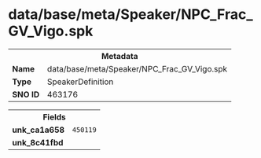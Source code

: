 <h1>data/base/meta/Speaker/NPC_Frac_GV_Vigo.spk</h1><table><tr><th colspan="100%">Metadata</th></tr><tr><td><b>Name</b></td><td>data/base/meta/Speaker/NPC_Frac_GV_Vigo.spk</td></tr><tr><td><b>Type</b></td><td>SpeakerDefinition</td></tr><tr><td><b>SNO ID</b></td><td>463176</td></tr></table>

<table><tr><th colspan="100%">Fields</th></tr><tr><td><b>unk_ca1a658</b></td><td><code>450119</code></td></tr><tr><td><b>unk_8c41fbd</b></td><td></td></tr></table>


